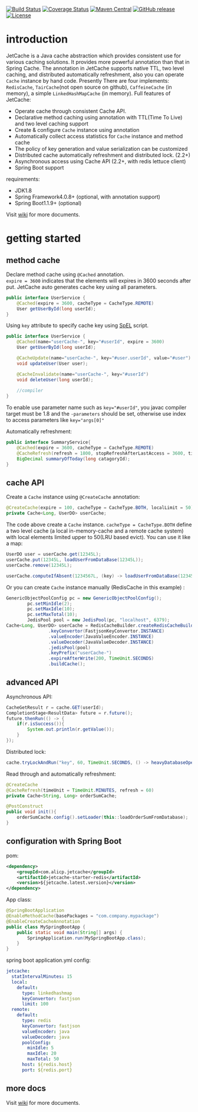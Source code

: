 [![Build Status](https://travis-ci.org/alibaba/jetcache.svg?branch=master)](https://travis-ci.org/alibaba/jetcache)
[![Coverage Status](https://coveralls.io/repos/github/alibaba/jetcache/badge.svg?branch=master)](https://coveralls.io/github/alibaba/jetcache?branch=master) 
[![Maven Central](https://maven-badges.herokuapp.com/maven-central/com.alicp.jetcache/jetcache-parent/badge.svg)](https://maven-badges.herokuapp.com/maven-central/com.alicp.jetcache/jetcache-parent/)
[![GitHub release](https://img.shields.io/github/release/alibaba/jetcache.svg)](https://github.com/alibaba/jetcache/releases)
[![License](https://img.shields.io/badge/license-Apache%202-4EB1BA.svg)](https://www.apache.org/licenses/LICENSE-2.0.html)

# introduction
JetCache is a Java cache abstraction which provides consistent use for various caching solutions. 
It provides more powerful annotation than that in Spring Cache. The annotation in JetCache supports native TTL, 
two level caching, and distributed automatically refreshment, also you can operate ```Cache``` instance by hand code. 
Presently There are four implements: ```RedisCache```, ```TairCache```(not open source on github), ```CaffeineCache``` (in memory), a simple ```LinkedHashMapCache``` (in memory).
Full features of JetCache:
* Operate cache through consistent Cache API. 
* Declarative method caching using annotation with TTL(Time To Live) and two level caching support
* Create & configure ```Cache``` instance using annotation
* Automatically collect access statistics for ```Cache``` instance and method cache
* The policy of key generation and value serialization can be customized
* Distributed cache automatically refreshment and distributed lock. (2.2+)
* Asynchronous access using Cache API (2.2+, with redis lettuce client)
* Spring Boot support

requirements:
* JDK1.8
* Spring Framework4.0.8+ (optional, with annotation support)
* Spring Boot1.1.9+ (optional)

Visit [wiki](https://github.com/alibaba/jetcache/wiki) for more documents.

# getting started

## method cache
Declare method cache using ```@Cached``` annotation.  
```expire = 3600``` indicates that the elements will expires in 3600 seconds after put.
JetCache auto generates cache key using all parameters.
```java
public interface UserService {
    @Cached(expire = 3600, cacheType = CacheType.REMOTE)
    User getUserById(long userId);
}
```

Using ```key``` attribute to specify cache key using [SpEL](https://docs.spring.io/spring/docs/4.2.x/spring-framework-reference/html/expressions.html) script.
```java
public interface UserService {
    @Cached(name="userCache-", key="#userId", expire = 3600)
    User getUserById(long userId);

    @CacheUpdate(name="userCache-", key="#user.userId", value="#user")
    void updateUser(User user);

    @CacheInvalidate(name="userCache-", key="#userId")
    void deleteUser(long userId);
    
    //compiler 
}
```
To enable use parameter name such as ```key="#userId"```, you javac compiler target must be 1.8 and the ```-parameters``` should be set, otherwise use index to access parameters like ```key="args[0]"```

Automatically refreshment:
```java
public interface SummaryService{
    @Cached(expire = 3600, cacheType = CacheType.REMOTE)
    @CacheRefresh(refresh = 1800, stopRefreshAfterLastAccess = 3600, timeUnit = TimeUnit.SECONDS)
    BigDecimal summaryOfToday(long catagoryId);
}
```

## cache API
Create a ```Cache``` instance using ```@CreateCache``` annotation:
```java
@CreateCache(expire = 100, cacheType = CacheType.BOTH, localLimit = 50)
private Cache<Long, UserDO> userCache;
```
The code above create a ```Cache``` instance. ```cacheType = CacheType.BOTH``` define a two level cache (a local in-memory-cache and a remote cache system) with local elements limited upper to 50(LRU based evict). You can use it like a map: 
```java
UserDO user = userCache.get(12345L);
userCache.put(12345L, loadUserFromDataBase(12345L));
userCache.remove(12345L);

userCache.computeIfAbsent(1234567L, (key) -> loadUserFromDataBase(1234567L));
```

Or you can create ```Cache``` instance manually (RedisCache in this example) :
```java
GenericObjectPoolConfig pc = new GenericObjectPoolConfig();
        pc.setMinIdle(2);
        pc.setMaxIdle(10);
        pc.setMaxTotal(10);
        JedisPool pool = new JedisPool(pc, "localhost", 6379);
Cache<Long, UserDO> userCache = RedisCacheBuilder.createRedisCacheBuilder()
                .keyConvertor(FastjsonKeyConvertor.INSTANCE)
                .valueEncoder(JavaValueEncoder.INSTANCE)
                .valueDecoder(JavaValueDecoder.INSTANCE)
                .jedisPool(pool)
                .keyPrefix("userCache-")
                .expireAfterWrite(200, TimeUnit.SECONDS)
                .buildCache();
```

## advanced API
Asynchronous API:
```java
CacheGetResult r = cache.GET(userId);
CompletionStage<ResultData> future = r.future();
future.thenRun(() -> {
    if(r.isSuccess()){
        System.out.println(r.getValue());
    }
});
```

Distributed lock:
```java
cache.tryLockAndRun("key", 60, TimeUnit.SECONDS, () -> heavyDatabaseOperation());
```

Read through and automatically refreshment:
```java
@CreateCache
@CacheRefresh(timeUnit = TimeUnit.MINUTES, refresh = 60)
private Cache<String, Long> orderSumCache;

@PostConstruct
public void init(){
    orderSumCache.config().setLoader(this::loadOrderSumFromDatabase);
}
```

## configuration with Spring Boot

pom:
```xml
<dependency>
    <groupId>com.alicp.jetcache</groupId>
    <artifactId>jetcache-starter-redis</artifactId>
    <version>${jetcache.latest.version}</version>
</dependency>
```

App class:
```java
@SpringBootApplication
@EnableMethodCache(basePackages = "com.company.mypackage")
@EnableCreateCacheAnnotation
public class MySpringBootApp {
    public static void main(String[] args) {
        SpringApplication.run(MySpringBootApp.class);
    }
}
```

spring boot application.yml config:
```yaml
jetcache:
  statIntervalMinutes: 15
  local:
    default:
      type: linkedhashmap
      keyConvertor: fastjson
      limit: 100
  remote:
    default:
      type: redis
      keyConvertor: fastjson
      valueEncoder: java
      valueDecoder: java
      poolConfig:
        minIdle: 5
        maxIdle: 20
        maxTotal: 50
      host: ${redis.host}
      port: ${redis.port}
```

## more docs
Visit [wiki](https://github.com/alibaba/jetcache/wiki) for more documents.